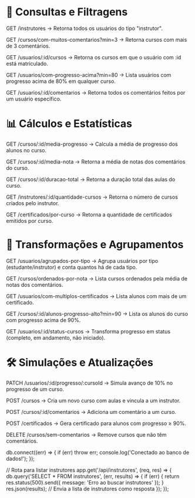 # 🧠 Consultas e Filtragens
GET /instrutores
→ Retorna todos os usuários do tipo "instrutor".

GET /cursos/com-muitos-comentarios?min=3
→ Retorna cursos com mais de 3 comentários.

GET /usuarios/:id/cursos
→ Retorna os cursos em que o usuário com :id está matriculado.

GET /usuarios/com-progresso-acima?min=80
→ Lista usuários com progresso acima de 80% em qualquer curso.

GET /usuarios/:id/comentarios
→ Retorna todos os comentários feitos por um usuário específico.

# 📊 Cálculos e Estatísticas
GET /cursos/:id/media-progresso
→ Calcula a média de progresso dos alunos no curso.

GET /cursos/:id/media-nota
→ Retorna a média de notas dos comentários do curso.

GET /cursos/:id/duracao-total
→ Retorna a duração total das aulas do curso.

GET /instrutores/:id/quantidade-cursos
→ Retorna o número de cursos criados pelo instrutor.

GET /certificados/por-curso
→ Retorna a quantidade de certificados emitidos por curso.

# 🧩 Transformações e Agrupamentos
GET /usuarios/agrupados-por-tipo
→ Agrupa usuários por tipo (estudante/instrutor) e conta quantos há de cada tipo.

GET /cursos/ordenados-por-nota
→ Lista cursos ordenados pela média de notas dos comentários.

GET /usuarios/com-multiplos-certificados
→ Lista alunos com mais de um certificado.

GET /cursos/:id/alunos-progresso-alto?min=90
→ Lista os alunos do curso com progresso acima de 90%.

GET /usuarios/:id/status-cursos
→ Transforma progresso em status (completo, em andamento, não iniciado).

# 🛠️ Simulações e Atualizações
PATCH /usuarios/:id/progresso/:cursoId
→ Simula avanço de 10% no progresso de um curso.

POST /cursos
→ Cria um novo curso com aulas e vincula a um instrutor.

POST /cursos/:id/comentarios
→ Adiciona um comentário a um curso.

POST /certificados
→ Gera certificado para alunos com progresso ≥ 90%.

DELETE /cursos/sem-comentarios
→ Remove cursos que não têm comentários.



db.connect((err) => {
  if (err) throw err;
  console.log('Conectado ao banco de dados!');
});

// Rota para listar instrutores
app.get('/api/instrutores', (req, res) => {
  db.query('SELECT * FROM instrutores', (err, results) => {
    if (err) {
      return res.status(500).send({ message: 'Erro ao buscar instrutores' });
    }
    res.json(results);  // Envia a lista de instrutores como resposta
  });
});